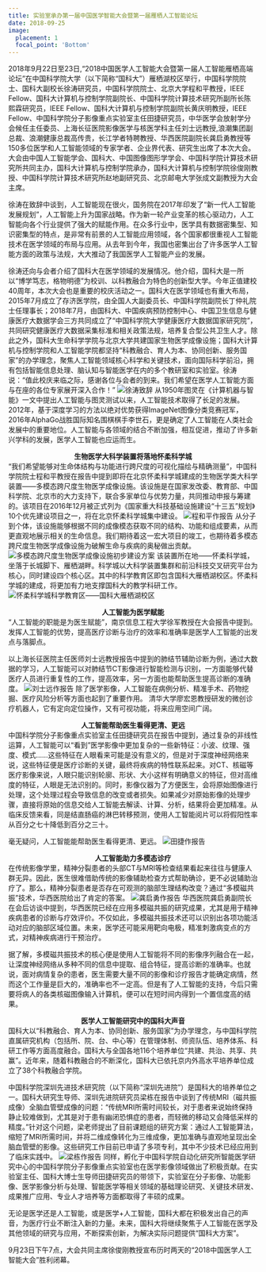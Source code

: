 ```yaml
---
title: 实验室承办第一届中国医学智能大会暨第一届雁栖人工智能论坛
date: 2018-09-25
image:
  placement: 1
  focal_point: 'Bottom'
---
```


2018年9月22日至23日,“2018中国医学人工智能大会暨第一届人工智能雁栖高端论坛”在中国科学院大学（以下简称“国科大”）雁栖湖校区举行，中国科学院院士、国科大副校长徐涛研究员，中国科学院院士、北京大学程和平教授，IEEE Fellow、国科大计算机与控制学院副院长、中国科学院计算技术研究所副所长陈熙霖研究员，IEEE Fellow、国科大计算机与控制学院副院长黄庆明教授，IEEE Fellow、中国科学院分子影像重点实验室主任田捷研究员，中华医学会放射学分会候任主任委员、上海长征医院影像医学与核医学科主任刘士远教授,浪潮集团副总裁、浪潮健康总裁高传贵，长江学者特聘教授、华西医院副院长龚启勇教授等150多位医学和人工智能领域的专家学者、企业界代表、研究生出席了本次大会。大会由中国人工智能学会、国科大、中国图像图形学学会、中国科学院计算技术研究所共同主办，国科大计算机与控制学院承办，国科大计算机与控制学院徐俊刚教授、中国科学院计算技术研究所赵地副研究员、北京邮电大学张成文副教授为大会主席。
 
徐涛在致辞中谈到，人工智能现在很火，国务院在2017年印发了“新一代人工智能发展规划”，人工智能上升为国家战略。作为新一轮产业变革的核心驱动力，人工智能向各个行业提供了强大的赋能作用。在众多行业中，医学具有数据密集型、知识密集型的特点，是非常有前景的人工智能应用领域，各个国家都很重视人工智能技术在医学领域的布局与应用。从去年到今年，我国也密集出台了许多医学人工智能方面的政策与法规，大大推动了我国医学人工智能产业的发展。
 
徐涛还向与会者介绍了国科大在医学领域的发展情况。他介绍，国科大是一所以“博学笃志，格物明德”为校训、以科教融合为特色的创新型大学。今年正值建校40周年，本次大会也是重要的校庆活动之一。国科大在医学领域也有重大布局，2015年7月成立了存济医学院，由全国人大副委员长、中国科学院副院长丁仲礼院士任理事长；2018年7月，由国科大、中国疾病预防控制中心、中国卫生信息与健康医疗大数据学会三方共同成立了“中国科学院大学健康医疗大数据国家研究院”，共同研究健康医疗大数据采集标准和相关政策法规，培养复合型公共卫生人才。除此之外，国科大生命科学学院与北京大学共建国家生物医学成像设施；国科大计算机与控制学院和人工智能学院都坚持“科教融合、育人为本、协同创新、服务国家”的办学理念，聚焦人工智能领域核心科学和关键技术，面向国际科学前沿，拥有包括智能信息处理、脑认知与智能医学在内的多个教研室和实验室。徐涛说：“值此校庆来临之际，感谢各位与会者的到来。我们希望在医学人工智能方面与在座的各位专家展开深入合作！”
![](./featured2.png "徐涛致辞")
从1950年图灵在《计算机器与智能》一文中提出人工智能与图灵测试以来，人工智能技术取得了长足的发展。2012年，基于深度学习的方法以绝对优势获得ImageNet图像分类竞赛冠军，2016年AlphaGo战胜国际知名围棋棋手李世石，更是确定了人工智能在人类社会发展中的重要地位。人工智能与各领域的结合不断加强，相互促进，推动了许多新兴学科的发展，医学人工智能也应运而生。

**<div align="center">生物医学大科学装置将落地怀柔科学城</div>**
“我们希望能够对生命体结构与功能进行跨尺度的可视化描绘与精确测量”，中国科学院院士程和平教授在报告中提到即将在北京怀柔科学城建成的生物医学类大科学装置——多模态跨尺度生物医学成像设施。该设施是在国家发改委、教育部、中国科学院、北京市的大力支持下，联合多家单位与优势力量，共同推动申报与筹建的。该项目在2016年12月被正式列为《国家重大科技基础设施建设“十三五”规划》10个优先建设项目之一，将在北京怀柔科学城集中建设。
![](./featured3.png "程和平作报告")
从分子到个体，该设施能够根据不同的成像模态获取不同的结构、功能和组成要素，从而更直观地展示相关的生命信息。我们期待着这一宏大项目的竣工，也期待着多模态跨尺度生物医学成像设施为破解生命与疾病的奥秘做出贡献。
![](./featured4.png "多模态跨尺度生物医学成像设施初步建设方案")
该装置所在地——怀柔科学城，坐落于长城脚下、雁栖湖畔。科学城以大科学装置集群和前沿科技交叉研究平台为核心，同时建设四个核心区。其中的科学教育区即包含国科大雁栖湖校区。怀柔科学城的建成，将更加有力地支撑国科大的教学科研工作。
![](./featured5.png "怀柔科学城科学教育区——国科大雁栖湖校区")

**<div align="center">人工智能为医学赋能</div>**
“人工智能的职能是为医生赋能”，南京信息工程大学徐军教授在大会报告中提到。发挥人工智能的优势，提高医疗诊断与治疗的效率和准确率是医学人工智能的出发点与落脚点。

以上海长征医院主任医师刘士远教授报告中提到的肺结节辅助诊断为例，通过大数据的学习，人工智能可以对肺结节CT影像进行智能检测与识别，一方面能够代替医疗人员进行重复性的工作，提高效率，另一方面也能帮助医生提高诊断的准确度。
![](./featured6.png "刘士远作报告")
除了医学影像，人工智能在病例分析、精准手术、药物挖掘、医疗风险分析等方面也起到了重要作用。 清华大学廖宏恩教授研发的微创诊疗机器人，它有定向定位操作，又有可视功能，将来应用空间广阔。

**<div align="center">人工智能帮助医生看得更清、更远</div>**
中国科学院分子影像重点实验室主任田捷研究员在报告中提到，通过复杂的非线性运算，人工智能可以“看到”医学影像中更加复杂的一些新特征：小波、纹理、强度、模式……这些特征在人眼看来可能是没有意义的，但是对于深度神经网络来说，这些特征便是医疗诊断的关键，最终将疾病的特性联系起来。对CT、核磁等医疗影像来说，人眼只能识别轮廓、形状、大小这样有明确意义的特征，但对高维度的特征，人眼是无法识别的。同时，影像仪器为了方便医生，会将原始图像进行处理，这个处理过程会导致信息的改变或者损失。如果减少对原始影像的处理步骤，直接将原始的信息交给人工智能去解读、计算、分析，结果将会更加精准。从临床反馈来看，同是结直肠癌的淋巴转移预测，使用人工智能阅片可以将假阳性率从百分之七十降低到百分之三十。

毫无疑问，人工智能能帮助医生看得更清、更远。
![](./featured7.png "田捷作报告")

**<div align="center">人工智能助力多模态诊疗</div>**
在传统影像学里，精神分裂患者的头部CT与MRI等检查结果看起来往往与健康人群无异。因此，医生很难借助传统的影像辅助检查方式帮助确诊，更不必说辅助治疗了。那么，精神分裂患者是否存在可观测的脑部生理结构改变？通过“多模磁共振”技术，华西医院给出了肯定的答案。
![](./featured8.png "龚启勇作报告")
华西医院龚启勇副院长在会后访谈中提到，华西医院已经在应用多模磁共振的研究成果，尤其是用于精神疾病患者的诊断与疗效评价。不仅如此，多模磁共振技术还可以识别出各项功能活动对应的脑部区域位置。未来，医学还可能采用靶向电极，精准刺激病变点的方式，对精神疾病进行干预治疗。

据了解，多模磁共振技术的核心便是使用人工智能将不同的影像序列融合在一起，让深度神经网络从多种不同的信息中提取、组合特征，提高诊断的准确率。也就说，面对病情复杂的患者，医生需要大量不同的影像和诊疗报告才能确定病情，然而这个工作量是巨大的，准确率也不一定高。但是有了人工智能的支持，今后只需要将病人的各类核磁图像输入计算机，便可以在短时间内得到一个置信度高的结果。

**<div align="center">医学人工智能研究中的国科大声音</div>**
国科大以“科教融合、育人为本、协同创新、服务国家”为办学理念，与中国科学院直属研究机构（包括所、院、台、中心等）在管理体制、师资队伍、培养体系、科研工作等方面高度融合。国科大与全国各地116个培养单位“共建、共治、共享、共赢”。近年来，随着科教融合的不断深化，国科大已依托京内外高水平培养单位成立了38个科教融合学院。

中国科学院深圳先进技术研究院（以下简称“深圳先进院”）是国科大的培养单位之一。国科大研究生导师、深圳先进院研究员梁栋在报告中谈到了传统MRI（磁共振成像）全脑血管壁成像的问题：“传统MRI所需时间较长，对于患者来说始终保持静止较难做到，尤其是对于患有幽闭恐惧症的患者，而轻微的移动又会降低采样的精度。”针对这个问题，梁老师提出了目前课题组的研究方案：通过人工智能算法，缩短了MRI所需时间，并将二维成像转化为三维成像，更加准确与直观地呈现出全脑血管壁的影像。这些研究工作目前已申请了多项专利，其中不少技术已经应用到了临床实践中。
![](./featured9.png "梁栋作报告")
同样，孵化于中国科学院自动化研究所智能医学研究中心的中国科学院分子影像重点实验室也在医学影像领域做出了积极贡献。在实验室主任、国科大博士生导师田捷研究员的带领下，实验室在分子影像、功能影像、医学影像分析与处理、智能医学等相关领域的基础理论研究、关键技术研发、成果推广应用、专业人才培养等方面都取得了丰硕的成果。

无论是医学还是人工智能，或是医学+人工智能，国科大都在积极发出自己的声音，为医疗行业不断注入新的力量。未来，国科大将继续聚焦于人工智能在医学及其他领域的研究与应用，不断探索创新，为解决实际问题提供“国科大方案”。

9月23日下午7点，大会共同主席徐俊刚教授宣布历时两天的“2018中国医学人工智能大会”胜利闭幕。